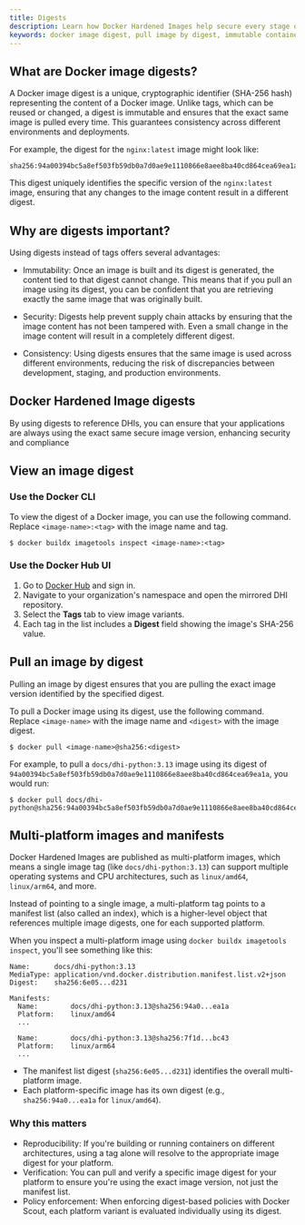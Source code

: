 ```yaml
---
title: Digests
description: Learn how Docker Hardened Images help secure every stage of your software supply chain with signed metadata, provenance, and minimal attack surface.
keywords: docker image digest, pull image by digest, immutable container image, secure container reference, multi-platform manifest
---
```


## What are Docker image digests?

A Docker image digest is a unique, cryptographic identifier (SHA-256 hash)
representing the content of a Docker image. Unlike tags, which can be reused or
changed, a digest is immutable and ensures that the exact same image is pulled
every time. This guarantees consistency across different environments and
deployments.

For example, the digest for the `nginx:latest` image might look like:

```text
sha256:94a00394bc5a8ef503fb59db0a7d0ae9e1110866e8aee8ba40cd864cea69ea1a
```

This digest uniquely identifies the specific version of the `nginx:latest` image,
ensuring that any changes to the image content result in a different digest.

## Why are digests important?

Using digests instead of tags offers several advantages:

- Immutability: Once an image is built and its digest is generated, the content
  tied to that digest cannot change. This means that if you pull an image using
  its digest, you can be confident that you are retrieving exactly the same
  image that was originally built.

- Security: Digests help prevent supply chain attacks by ensuring that the image
  content has not been tampered with. Even a small change in the image content
  will result in a completely different digest.

- Consistency: Using digests ensures that the same image is used across
  different environments, reducing the risk of discrepancies between
  development, staging, and production environments.

## Docker Hardened Image digests

By using digests to reference DHIs, you can ensure that your applications are
always using the exact same secure image version, enhancing security and
compliance

## View an image digest

### Use the Docker CLI

To view the digest of a Docker image, you can use the following command. Replace
`<image-name>:<tag>` with the image name and tag.

```console
$ docker buildx imagetools inspect <image-name>:<tag>
```

### Use the Docker Hub UI

1. Go to [Docker Hub](https://hub.docker.com/) and sign in.
2. Navigate to your organization's namespace and open the mirrored DHI repository.
3. Select the **Tags** tab to view image variants.
4. Each tag in the list includes a **Digest** field showing the image's SHA-256 value.

## Pull an image by digest

Pulling an image by digest ensures that you are pulling the exact image version
identified by the specified digest.

To pull a Docker image using its digest, use the following command. Replace
`<image-name>` with the image name and `<digest>` with the image digest.

```console
$ docker pull <image-name>@sha256:<digest>
```

For example, to pull a `docs/dhi-python:3.13` image using its digest of
`94a00394bc5a8ef503fb59db0a7d0ae9e1110866e8aee8ba40cd864cea69ea1a`, you would
run:

```console
$ docker pull docs/dhi-python@sha256:94a00394bc5a8ef503fb59db0a7d0ae9e1110866e8aee8ba40cd864cea69ea1a
```

## Multi-platform images and manifests

Docker Hardened Images are published as multi-platform images, which means
a single image tag (like `docs/dhi-python:3.13`) can support multiple operating
systems and CPU architectures, such as `linux/amd64`, `linux/arm64`, and more.

Instead of pointing to a single image, a multi-platform tag points to a manifest
list (also called an index), which is a higher-level object that references
multiple image digests, one for each supported platform.

When you inspect a multi-platform image using `docker buildx imagetools inspect`, you'll see something like this:

```text
Name:      docs/dhi-python:3.13
MediaType: application/vnd.docker.distribution.manifest.list.v2+json
Digest:    sha256:6e05...d231

Manifests:
  Name:        docs/dhi-python:3.13@sha256:94a0...ea1a
  Platform:    linux/amd64
  ...

  Name:        docs/dhi-python:3.13@sha256:7f1d...bc43
  Platform:    linux/arm64
  ...
```

- The manifest list digest (`sha256:6e05...d231`) identifies the overall
  multi-platform image.
- Each platform-specific image has its own digest (e.g., `sha256:94a0...ea1a`
  for `linux/amd64`).

### Why this matters

- Reproducibility: If you're building or running containers on different
  architectures, using a tag alone will resolve to the appropriate image digest
  for your platform.
- Verification: You can pull and verify a specific image digest for your
  platform to ensure you're using the exact image version, not just the manifest
  list.
- Policy enforcement: When enforcing digest-based policies with Docker Scout,
  each platform variant is evaluated individually using its digest.